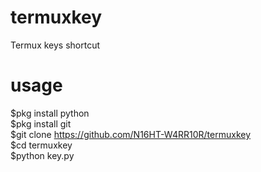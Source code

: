 # termuxkey
Termux keys shortcut

# usage
$pkg install python</br>
$pkg install git</br>
$git clone https://github.com/N16HT-W4RR10R/termuxkey</br>
$cd termuxkey</br>
$python key.py
